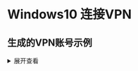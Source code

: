 # Windows10 连接VPN

## 生成的VPN账号示例

<details>
<summary>展开查看</summary>
```text
Trying to auto discover IP of this server...

Starting IPsec service...

================================================

IPsec VPN server is now ready for use!

Connect to your new VPN with these details:

Server IP: 54.92.87.72
IPsec PSK: vpn_user_psk
Username: vpn_user
Password: vpn_user_pwd

Write these down. You'll need them to connect!

VPN client setup: https://vpnsetup.net/clients2

================================================

Setting up IKEv2. This may take a few moments...

================================================

IKEv2 setup successful. Details for IKEv2 mode:

VPN server address: 54.92.87.72
VPN client name: vpnclient

Client configuration is available inside the
Docker container at:
/etc/ipsec.d/vpnclient.p12 (for Windows & Linux)
/etc/ipsec.d/vpnclient.sswan (for Android)
/etc/ipsec.d/vpnclient.mobileconfig (for iOS & macOS)

Next steps: Configure IKEv2 clients. See:
https://vpnsetup.net/clients2

================================================
```
</details>




## 连接VPN

提供两种方式连接VPN，分别为L2TP/IPSec和IKEv2，你可以任选其一连接。

### L2TP/IPSec

右键单击系统托盘中的无线/网络图标。
选择 打开"网络和 Internet"设置，然后在打开的页面中单击 网络和共享中心。
单击 设置新的连接或网络。
选择 连接到工作区，然后单击 下一步。
单击 使用我的Internet连接 (VPN)。
在 Internet地址 字段中输入你的 VPN 服务器 IP。
在 目标名称 字段中输入任意内容。单击 创建。
返回 网络和共享中心。单击左侧的 更改适配器设置。
右键单击新创建的 VPN 连接，并选择 属性。
单击 安全 选项卡，从 VPN 类型 下拉菜单中选择 "使用 IPsec 的第 2 层隧道协议 (L2TP/IPSec)"。
单击 允许使用这些协议。选中 "质询握手身份验证协议 (CHAP)" 和 "Microsoft CHAP 版本 2 (MS-CHAP v2)" 复选框。
单击 高级设置 按钮。
单击 使用预共享密钥作身份验证 并在 密钥 字段中输入你的 VPN IPsec PSK。
单击 确定 关闭 高级设置。
单击 确定 保存 VPN 连接的详细信息。

### IKEv2

Windows 8, 10 和 11 用户可以自动导入 IKEv2 配置

将生成的 .p12 文件安全地传送到你的计算机。
右键单击 [ikev2_config_import.cmd](assets/windows/ikev2_config_import.cmd) 并保存这个辅助脚本到与 .p12 文件 相同的文件夹。
右键单击保存的脚本，选择 属性。单击对话框下方的 解除锁定，然后单击 确定。
右键单击保存的脚本，选择 以管理员身份运行 并按提示操作。